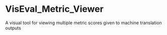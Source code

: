 # VisEval_Metric_Viewer
A visual tool for viewing multiple metric scores given to machine translation outputs
